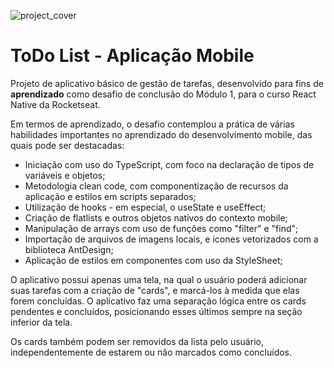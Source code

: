 ![project_cover](https://github.com/user-attachments/assets/a9beb06d-aec8-4730-b83d-d2f7d233607c)

<h1>ToDo List - Aplicação Mobile</h1>

<p>Projeto de aplicativo básico de gestão de tarefas, desenvolvido para fins de <strong>aprendizado</strong> como desafio de conclusão do Módulo 1, para o curso React Native da Rocketseat.</p>

<p>Em termos de aprendizado, o desafio contemplou a prática de várias habilidades importantes no aprendizado do desenvolvimento mobile, das quais pode ser destacadas:</p>

<ul>
  <li>Iniciação com uso do TypeScript, com foco na declaração de tipos de variáveis e objetos;</li>
  <li>Metodologia clean code, com componentização de recursos da aplicação e estilos em scripts separados;</li>
  <li>Utilização de hooks - em especial, o useState e useEffect;</li>
  <li>Criação de flatlists e outros objetos nativos do contexto mobile;</li>
  <li>Manipulação de arrays com uso de funções como "filter" e "find";</li>
  <li>Importação de arquivos de imagens locais, e ícones vetorizados com a biblioteca AntDesign;</li>
  <li>Aplicação de estilos em componentes com uso da StyleSheet;</li>
</ul>

<p>O aplicativo possui apenas uma tela, na qual o usuário poderá adicionar suas tarefas com a criação de "cards", e marcá-los à medida que elas forem concluídas. O aplicativo faz uma separação lógica entre os 
  cards pendentes e concluídos, posicionando esses últimos sempre na seção inferior da tela.</p>

<p>Os cards também podem ser removidos da lista pelo usuário, independentemente de estarem ou não marcados como concluídos.</p>
